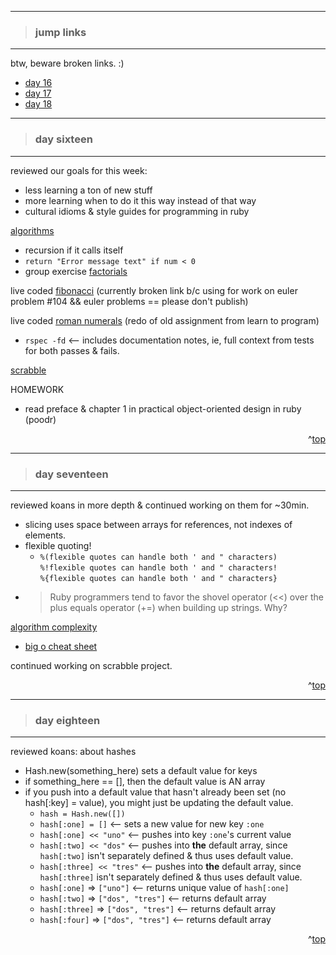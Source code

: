 - - -
> ### jump links ###
- - -

btw, beware broken links. :)

* [day 16](#day-sixteen)
* [day 17](#day-seventeen)
* [day 18](#day-eighteen)

<!--
* [day 19](#day-nineteen) -->

- - -
> ### day sixteen ###
- - -

reviewed our goals for this week:
* less learning a ton of new stuff
* more learning when to do it this way instead of that way
* cultural idioms & style guides for programming in ruby

[algorithms][algo]
* recursion if it calls itself
* `return "Error message text" if num < 0`
* group exercise [factorials][fact]

live coded [fibonacci][fibo] (currently broken link b/c using for work on euler
problem #104 && euler problems == please don't publish)

live coded [roman numerals][roma] (redo of old assignment from learn to program)
* `rspec -fd` <-- includes documentation notes, ie, full context from tests for both passes & fails.

[scrabble][scrab]

HOMEWORK
* read preface & chapter 1 in practical object-oriented design in ruby (poodr)

[algo]: https://github.com/Ada-Developers-Academy/daily-curriculum/blob/master/topic_resources/recursion.md

[fact]: https://github.com/drvonnjerryxlii/ada/blob/master/class-notes/detailed-notes/d016-factorial.rb

[fibo]: asfasdf

[roma]: https://github.com/drvonnjerryxlii/ada/blob/master/class-notes/detailed-notes/d016-convert.rb

[scrab]: https://github.com/Ada-Developers-Academy/C3Projects--Scrabble

<div align="right">^<a href="#jump-links">top</a></div>


- - -
> ### day seventeen ###
- - -

reviewed koans in more depth & continued working on them for ~30min.
* slicing uses space between arrays for references, not indexes of elements.
* flexible quoting!
   * `%(flexible quotes can handle both ' and " characters)`  
     `%!flexible quotes can handle both ' and " characters!`  
     `%{flexible quotes can handle both ' and " characters}`
* > Ruby programmers tend to favor the shovel operator (<<) over the
  > plus equals operator (+=) when building up strings.  Why?

[algorithm complexity][complex]
* [big o cheat sheet][bigocs]

continued working on scrabble project.

[complex]: https://github.com/Ada-Developers-Academy/daily-curriculum/blob/master/topic_resources/complexity.md
[bigocs]: http://bigocheatsheet.com/

<div align="right">^<a href="#jump-links">top</a></div>


- - -
> ### day eighteen ###
- - -

reviewed koans: about hashes
* Hash.new(something_here) sets a default value for keys
* if something_here == [], then the default value is AN array
* if you push into a default value that hasn't already been set (no hash[:key]
  = value), you might just be updating the default value.
     * `hash = Hash.new([])`
     * `hash[:one] = []` <-- sets a new value for new key `:one`
     * `hash[:one] << "uno"` <-- pushes into key `:one`'s current value
     * `hash[:two] << "dos"` <-- pushes into __the__ default array, since
       `hash[:two]` isn't separately defined & thus uses default value.
     * `hash[:three] << "tres"` <-- pushes into __the__ default array, since
       `hash[:three]` isn't separately defined & thus uses default value.
     * `hash[:one]` => `["uno"]` <-- returns unique value of `hash[:one]`
     * `hash[:two]` => `["dos", "tres"]` <-- returns default array
     * `hash[:three]` => `["dos", "tres"]` <-- returns default array
     * `hash[:four]` => `["dos", "tres"]` <-- returns default array


<div align="right">^<a href="#jump-links">top</a></div>


<!--
- - -
> ### day nineteen ###
- - -


<div align="right">^<a href="#jump-links">top</a></div>

-->
